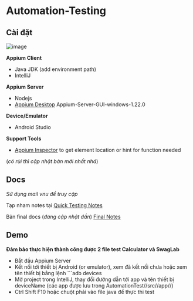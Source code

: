 # Automation-Testing

## Cài đặt
![image](https://user-images.githubusercontent.com/57594882/138935522-3ae9318e-c2f8-438f-8618-58cdc05eeaca.png)

**Appium Client**
- Java JDK (add environment path) 
- IntelliJ

**Appium Server**
- Nodejs
- [Appium Desktop](https://github.com/appium/appium-desktop/releases/tag/v1.22.0) Appium-Server-GUI-windows-1.22.0

**Device/Emulator**
- Android Studio 

**Support Tools**
- [Appium Inspector](https://github.com/appium/appium-inspector/releases) to get element location or hint for function needed

(_có rùi thì cập nhật bản mới nhất nhá_)
## Docs

_Sử dụng mail vnu để truy cập_

Tạp nham notes tại [Quick Testing Notes](https://docs.google.com/document/d/1_2BRRXBZ4bJV-LO5Le-BS6_TfQ8TpMnfJ1oO6k8fExY/edit?usp=sharing)

Bản final docs (_đang cập nhật dần_) [Final Notes](https://docs.google.com/document/d/1EeG0P94uLDshJy74cbZ-JBpYiVxTSWykIhEAQld0LE0/edit?usp=sharing)

## Demo

**Đảm bảo thực hiện thành công được 2 file test Calculator và SwagLab**

- Bắt đầu Appium Server
- Kết nối tới thiết bị Android (or emulator), xem đã kết nối chưa hoặc xem tên thiết bị bằng lệnh ```adb devices
- Mở project trong IntelliJ, thay đổi đường dẫn tới app và tên thiết bị deviceName (các app được lưu trong AutomationTest//src//app//)
- Ctrl Shift F10 hoặc chuột phải vào file java để thực thi test
